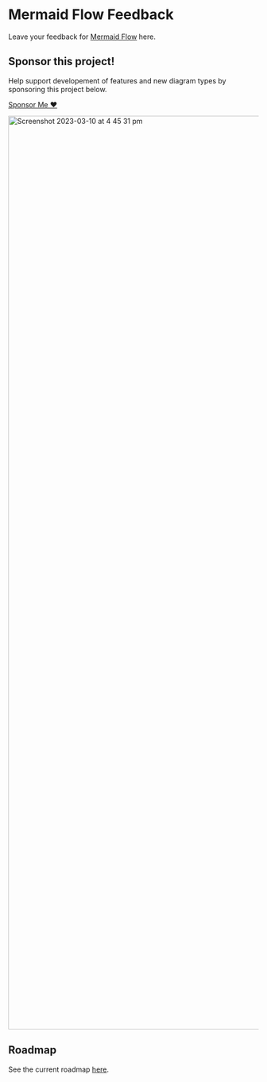# Mermaid Flow Feedback
Leave your feedback for [Mermaid Flow](https://www.mermaidflow.app) here.

## Sponsor this project!

Help support developement of features and new diagram types by sponsoring this project below. 

[Sponsor Me ❤️](https://github.com/sponsors/ted-marozzi)


<img width="1840" alt="Screenshot 2023-03-10 at 4 45 31 pm" src="https://user-images.githubusercontent.com/38032037/224233628-c1844ad0-6b6d-41d5-ad77-a2b0084c5444.png">

## Roadmap

See the current roadmap [here](https://github.com/users/ted-marozzi/projects/4/views/1).
